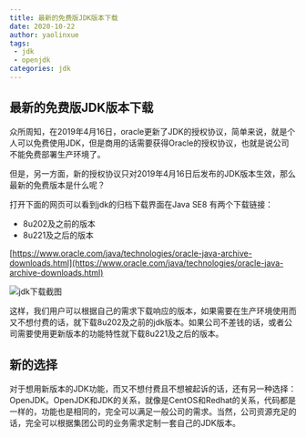 ```yaml
---
title: 最新的免费版JDK版本下载
date: 2020-10-22
author: yaolinxue
tags:
 - jdk
 - openjdk
categories: jdk
---
```


## 最新的免费版JDK版本下载

众所周知，在2019年4月16日，oracle更新了JDK的授权协议，简单来说，就是个人可以免费使用JDK，但是商用的话需要获得Oracle的授权协议，也就是说公司不能免费部署生产环境了。

但是，另一方面，新的授权协议只对2019年4月16日后发布的JDK版本生效，那么最新的免费版本是什么呢？

打开下面的网页可以看到jdk的归档下载界面在Java SE8 有两个下载链接：

- 8u202及之前的版本
- 8u221及之后的版本

[https://www.oracle.com/java/technologies/oracle-java-archive-downloads.html](https://www.oracle.com/java/technologies/oracle-java-archive-downloads.html)

![jdk下载截图](https://cdn.jsdelivr.net/gh/yaolinxue/img/2020-10-22/1603374781381-image.png)

这样，我们用户可以根据自己的需求下载响应的版本，如果需要在生产环境使用而又不想付费的话，就下载8u202及之前的jdk版本。如果公司不差钱的话，或者公司需要使用更新版本的功能特性就下载8u221及之后的版本。

## 新的选择

对于想用新版本的JDK功能，而又不想付费且不想被起诉的话，还有另一种选择：OpenJDK。OpenJDK和JDK的关系，就像是CentOS和Redhat的关系，代码都是一样的，功能也是相同的，完全可以满足一般公司的需求。当然，公司资源充足的话，完全可以根据集团公司的业务需求定制一套自己的JDK版本。